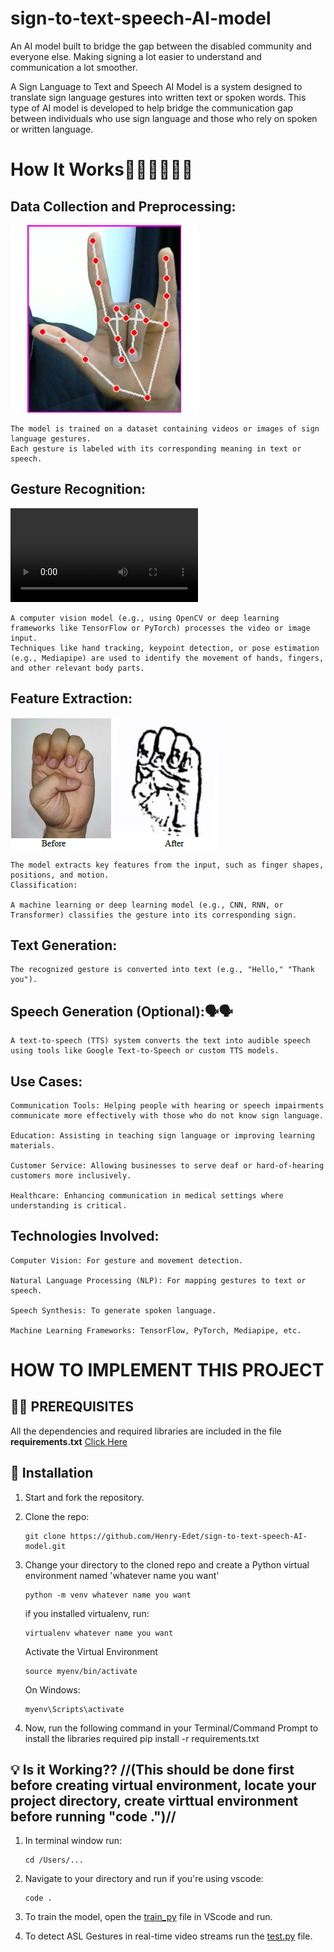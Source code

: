 # sign-to-text-speech-AI-model

An AI model built to bridge the gap between the disabled community and everyone else. Making signing a lot easier to understand and communication a lot smoother.

A Sign Language to Text and Speech AI Model is a system designed to translate sign language gestures into written text or spoken words. This type of AI model is developed to help bridge the communication gap between individuals who use sign language and those who rely on spoken or written language.

# How It Works🧑🏽‍💻🧑🏽‍💻

## Data Collection and Preprocessing:

![iloveyou](/analyse/iloveyou.jpg)

    The model is trained on a dataset containing videos or images of sign language gestures.
    Each gesture is labeled with its corresponding meaning in text or speech.

## Gesture Recognition:

![Demo](/analyse/capture.mp4)

    A computer vision model (e.g., using OpenCV or deep learning frameworks like TensorFlow or PyTorch) processes the video or image input.
    Techniques like hand tracking, keypoint detection, or pose estimation (e.g., Mediapipe) are used to identify the movement of hands, fingers, and other relevant body parts.

## Feature Extraction:

![Landmarks](/analyse/feature_extraction.png)

    The model extracts key features from the input, such as finger shapes, positions, and motion.
    Classification:

    A machine learning or deep learning model (e.g., CNN, RNN, or Transformer) classifies the gesture into its corresponding sign.

## Text Generation:

    The recognized gesture is converted into text (e.g., "Hello," "Thank you").

## Speech Generation (Optional):🗣🗣

    A text-to-speech (TTS) system converts the text into audible speech using tools like Google Text-to-Speech or custom TTS models.

## Use Cases:

    Communication Tools: Helping people with hearing or speech impairments communicate more effectively with those who do not know sign language.

    Education: Assisting in teaching sign language or improving learning materials.

    Customer Service: Allowing businesses to serve deaf or hard-of-hearing customers more inclusively.

    Healthcare: Enhancing communication in medical settings where understanding is critical.

## Technologies Involved:

    Computer Vision: For gesture and movement detection.

    Natural Language Processing (NLP): For mapping gestures to text or speech.

    Speech Synthesis: To generate spoken language.

    Machine Learning Frameworks: TensorFlow, PyTorch, Mediapipe, etc.

# HOW TO IMPLEMENT THIS PROJECT

## 🦾🦾 PREREQUISITES

All the dependencies and required libraries are included in the file **requirements.txt** [Click Here](requirements.txt)

## 🚀 Installation

1.  Start and fork the repository.

2.  Clone the repo:

        git clone https://github.com/Henry-Edet/sign-to-text-speech-AI-model.git

3.  Change your directory to the cloned repo and create a Python virtual environment named 'whatever name you want'

        python -m venv whatever name you want

    if you installed virtualenv, run:

        virtualenv whatever name you want

    Activate the Virtual Environment

        source myenv/bin/activate

    On Windows:

        myenv\Scripts\activate

4.  Now, run the following command in your Terminal/Command Prompt to install the libraries required
    pip install -r requirements.txt

## 💡 Is it Working?? //(This should be done first before creating virtual environment, locate your project directory, create virttual environment before running "code .")//

1.  In terminal window run:

        cd /Users/...

2.  Navigate to your directory and run if you're using vscode:

        code .

3.  To train the model, open the [train_py](train_sign.py) file in VScode and run.

4.  To detect ASL Gestures in real-time video streams run the [test.py](test.py) file.

